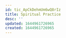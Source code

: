 ```yaml
---
id: tic_ApCkDehmUm6wQ8rIz
title: Spiritual Practice
desc: ''
updated: 1644961726965
created: 1644961726965
---
```


